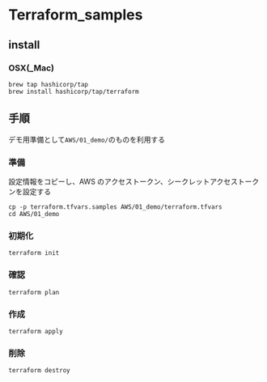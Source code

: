 # Terraform_samples

## install

### OSX(\_Mac)

```
brew tap hashicorp/tap
brew install hashicorp/tap/terraform
```

## 手順

デモ用準備として`AWS/01_demo/`のものを利用する

### 準備

設定情報をコピーし、AWS のアクセストークン、シークレットアクセストークンを設定する

```
cp -p terraform.tfvars.samples AWS/01_demo/terraform.tfvars
cd AWS/01_demo
```

### 初期化

```
terraform init
```

### 確認

```
terraform plan
```

### 作成

```
terraform apply
```

### 削除

```
terraform destroy
```
